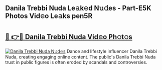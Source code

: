 ## Danila Trebbi Nuda Le𝚊k𝚎d N𝚞𝚍es - Part-E5K Photos Vid𝚎o Le𝚊ks pen5R

# <h2><a href="http://fbeakv.evod.top/?m=Danila+Trebbi+Nuda">🔗 👉🔴 Danila Trebbi Nuda Vid𝚎o Ph𝚘t𝚘s</a></h2>

[![Danila Trebbi Nuda N𝚞d𝚎s](https://i.imgur.com/8V9OHl7.gif)](http://fbeakv.evod.top/?m=Danila+Trebbi+Nuda)
Dance and lifestyle influencer Danila Trebbi Nuda, creating engaging online content. The public's Danila Trebbi Nuda trust in public figures is often eroded by scandals and controversies. 
